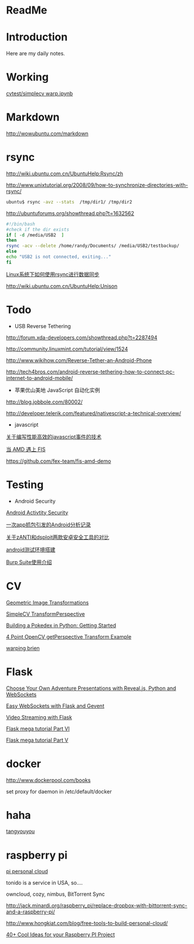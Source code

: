 ReadMe
======

# Introduction

Here are my daily notes.

# Working

[cvtest/simplecv warp.ipynb](./files/simplecv_warp.ipynb)

# Markdown

http://wowubuntu.com/markdown

# rsync

http://wiki.ubuntu.com.cn/UbuntuHelp:Rsync/zh

http://www.unixtutorial.org/2008/09/how-to-synchronize-directories-with-rsync/

```bash
ubuntu$ rsync -avz --stats  /tmp/dir1/ /tmp/dir2
```

http://ubuntuforums.org/showthread.php?t=1632562

```bash
#!/bin/bash
#check if the dir exists
if [ -d /media/USB2  ]
then
rsync -acv --delete /home/randy/Documents/ /media/USB2/testbackup/
else
echo "USB2 is not connected, exiting..."
fi
```

[Linux系统下如何使用rsync进行数据同步](http://www.oschina.net/question/12_7446)

http://wiki.ubuntu.com.cn/UbuntuHelp:Unison

# Todo

* USB Reverse Tethering

http://forum.xda-developers.com/showthread.php?t=2287494

http://community.linuxmint.com/tutorial/view/1524

http://www.wikihow.com/Reverse-Tether-an-Android-Phone

http://tech4bros.com/android-reverse-tethering-how-to-connect-pc-internet-to-android-mobile/

* 苹果优山美地 JavaScript 自动化实例

http://blog.jobbole.com/80002/

http://developer.telerik.com/featured/nativescript-a-technical-overview/

* javascript

[关于编写性能高效的javascript事件的技术](http://blog.jobbole.com/80170/)

[当 AMD 遇上 FIS](http://blog.jobbole.com/80132/)

https://github.com/fex-team/fis-amd-demo

# Testing

* Android Security

[Android Activtity Security](http://drops.wooyun.org/tips/3936)

[一次app抓包引发的Android分析记录](http://drops.wooyun.org/tips/2871)

[关于zANTI和dsploit两款安卓安全工具的对比](http://drops.wooyun.org/mobile/2503)

[android测试环境搭建](http://drops.wooyun.org/tips/2624)

[Burp Suite使用介绍](http://drops.wooyun.org/tools/1548)

# CV

[Geometric Image Transformations](http://docs.opencv.org/modules/imgproc/doc/geometric_transformations.html)

[SimpleCV TransformPerspective](http://www.simplecv.org/docs/SimpleCV.html#i/SimpleCV.ImageClass.Image/transformPerspective)

[Building a Pokedex in Python: Getting Started](http://www.pyimagesearch.com/2014/03/10/building-pokedex-python-getting-started-step-1-6/)

[4 Point OpenCV getPerspective Transform Example](http://www.tuicool.com/articles/UNRzQbq)

[warping brien](http://uberhip.com/python/image-processing/opencv/2014/10/26/warping-brien/)

# Flask

[Choose Your Own Adventure Presentations with Reveal.js, Python and WebSockets](https://www.twilio.com/blog/2014/11/choose-your-own-adventure-presentations-with-reveal-js-python-and-websockets.html)

[Easy WebSockets with Flask and Gevent](http://blog.miguelgrinberg.com/post/easy-websockets-with-flask-and-gevent)

[Video Streaming with Flask](http://blog.miguelgrinberg.com/post/video-streaming-with-flask)

[Flask mega tutorial Part VI](http://blog.miguelgrinberg.com/post/the-flask-mega-tutorial-part-vi-profile-page-and-avatars)

[Flask mega tutorial Part V](http://blog.miguelgrinberg.com/post/the-flask-mega-tutorial-part-v-user-logins)

# docker

http://www.dockerpool.com/books

set proxy for daemon in /etc/default/docker

# haha

[tangyouyou](http://ww1.sinaimg.cn/bmiddle/61add42ajw1en35qmme5kg209604qhdx.gif)

# raspberry pi

[pi personal cloud](http://www.itproportal.com/2014/08/02/how-to-transform-the-raspberry-pi-into-your-personal-cloud-for-secure-file-access-anywhere/)

tonido is a service in USA, so.... 

owncloud, cozy, nimbus, BitTorrent Sync

http://jack.minardi.org/raspberry_pi/replace-dropbox-with-bittorrent-sync-and-a-raspberry-pi/

http://www.hongkiat.com/blog/free-tools-to-build-personal-cloud/

[40+ Cool Ideas for your Raspberry PI Project](http://pingbin.com/2012/12/30-cool-ideas-raspberry-pi-project/)

